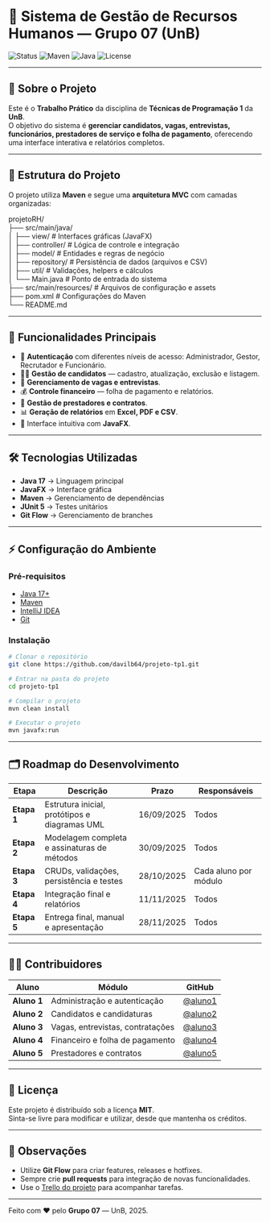 
# 🏢 Sistema de Gestão de Recursos Humanos — Grupo 07 (UnB)

![Status](https://img.shields.io/badge/status-em%20desenvolvimento-yellow)
![Maven](https://img.shields.io/badge/build-Maven-blue)
![Java](https://img.shields.io/badge/java-17-red)
![License](https://img.shields.io/badge/license-MIT-green)

---

## 📌 Sobre o Projeto
Este é o **Trabalho Prático** da disciplina de **Técnicas de Programação 1** da **UnB**.  
O objetivo do sistema é **gerenciar candidatos, vagas, entrevistas, funcionários, prestadores de serviço e folha de pagamento**, oferecendo uma interface interativa e relatórios completos.

---

## 📂 Estrutura do Projeto
O projeto utiliza **Maven** e segue uma **arquitetura MVC** com camadas organizadas:

projetoRH/<br>
├── src/main/java/<br>
│   ├── view/             # Interfaces gráficas (JavaFX)<br>
│   ├── controller/       # Lógica de controle e integração<br>
│   ├── model/            # Entidades e regras de negócio<br>
│   ├── repository/       # Persistência de dados (arquivos e CSV)<br>
│   ├── util/             # Validações, helpers e cálculos<br>
│   └── Main.java         # Ponto de entrada do sistema<br>
├── src/main/resources/   # Arquivos de configuração e assets<br>
├── pom.xml               # Configurações do Maven<br>
└── README.md<br>

---

## 🚀 Funcionalidades Principais
- 🔐 **Autenticação** com diferentes níveis de acesso: Administrador, Gestor, Recrutador e Funcionário.
- 👨‍💼 **Gestão de candidatos** — cadastro, atualização, exclusão e listagem.
- 📝 **Gerenciamento de vagas e entrevistas**.
- 💰 **Controle financeiro** — folha de pagamento e relatórios.
- 🧾 **Gestão de prestadores e contratos**.
- 📊 **Geração de relatórios** em **Excel, PDF e CSV**.
- 🎨 Interface intuitiva com **JavaFX**.

---

## 🛠️ Tecnologias Utilizadas
- **Java 17** → Linguagem principal
- **JavaFX** → Interface gráfica
- **Maven** → Gerenciamento de dependências
- **JUnit 5** → Testes unitários
- **Git Flow** → Gerenciamento de branches

---

## ⚡ Configuração do Ambiente
### **Pré-requisitos**
- [Java 17+](https://jdk.java.net/)
- [Maven](https://maven.apache.org/)
- [IntelliJ IDEA](https://www.jetbrains.com/idea/)
- [Git](https://git-scm.com/)

### **Instalação**
```bash
# Clonar o repositório
git clone https://github.com/davilb64/projeto-tp1.git

# Entrar na pasta do projeto
cd projeto-tp1

# Compilar o projeto
mvn clean install

# Executar o projeto
mvn javafx:run
```

---

## 🗂️ Roadmap do Desenvolvimento
| **Etapa** | **Descrição**                                | **Prazo**    | **Responsáveis**         |
|-----------|--------------------------------------------|------------|--------------------------|
| **Etapa 1** | Estrutura inicial, protótipos e diagramas UML | 16/09/2025 | Todos                   |
| **Etapa 2** | Modelagem completa e assinaturas de métodos  | 30/09/2025 | Todos                   |
| **Etapa 3** | CRUDs, validações, persistência e testes    | 28/10/2025 | Cada aluno por módulo   |
| **Etapa 4** | Integração final e relatórios               | 11/11/2025 | Todos                   |
| **Etapa 5** | Entrega final, manual e apresentação        | 28/11/2025 | Todos                   |

---

## 🧑‍💻 Contribuidores
| Aluno | Módulo | GitHub |
|--------|-------------------------------|-------------------------|
| **Aluno 1** | Administração e autenticação | [@aluno1](https://github.com/aluno1) |
| **Aluno 2** | Candidatos e candidaturas    | [@aluno2](https://github.com/aluno2) |
| **Aluno 3** | Vagas, entrevistas, contratações | [@aluno3](https://github.com/aluno3) |
| **Aluno 4** | Financeiro e folha de pagamento | [@aluno4](https://github.com/aluno4) |
| **Aluno 5** | Prestadores e contratos     | [@aluno5](https://github.com/aluno5) |

---

## 📜 Licença
Este projeto é distribuído sob a licença **MIT**.  
Sinta-se livre para modificar e utilizar, desde que mantenha os créditos.

---

## 🌟 Observações
- Utilize **Git Flow** para criar features, releases e hotfixes.
- Sempre crie **pull requests** para integração de novas funcionalidades.
- Use o [Trello do projeto]([https://trello.com/](https://trello.com/b/EUpSU1r6/projeto-tp1)) para acompanhar tarefas.

---
Feito com ❤️ pelo **Grupo 07** — UnB, 2025.
